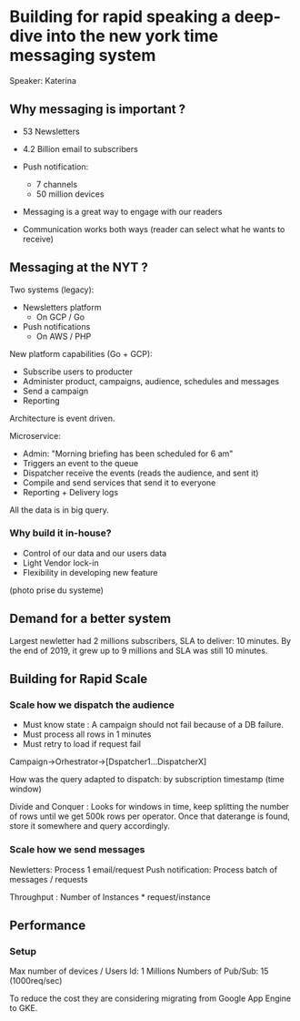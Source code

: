 # Building for rapid speaking a deep-dive into the new york time messaging system
Speaker: Katerina

## Why messaging is important ?
- 53 Newsletters
- 4.2 Billion email to subscribers
- Push notification:
    - 7 channels
    - 50 million devices

- Messaging is a great way to engage with our readers
- Communication works both ways (reader can select what he wants to receive)

## Messaging at the NYT ?
Two systems (legacy):
- Newsletters platform
    - On GCP / Go
- Push notifications
    - On AWS / PHP

New platform capabilities (Go + GCP):
- Subscribe users to producter
- Administer product, campaigns, audience, schedules and messages
- Send a campaign
- Reporting

Architecture is event driven.

Microservice:
- Admin: "Morning briefing has been scheduled for 6 am"
- Triggers an event to the queue
- Dispatcher receive the events (reads the audience, and sent it)
- Compile and send services that send it to everyone
- Reporting + Delivery logs

All the data is in big query.

### Why build it in-house?
- Control of our data and our users data
- Light Vendor lock-in
- Flexibility in developing new feature

(photo prise du systeme)
## Demand for a better system
Largest newletter had 2 millions subscribers, SLA to deliver: 10 minutes.
By the end of 2019, it grew up to 9 millions and SLA was still 10 minutes.

## Building for Rapid Scale
### Scale how we dispatch the audience
- Must know state : A campaign should not fail because of a DB failure.
- Must process all rows in 1 minutes
- Must retry to load if request fail

Campaign->Orhestrator->[Dspatcher1...DispatcherX]

How was the query adapted to dispatch: by subscription timestamp (time window)

Divide and Conquer : Looks for windows in time, keep splitting the number of rows until we get 500k rows per operator. Once that daterange is found, store it somewhere and query accordingly.

### Scale how we send messages
Newletters: Process 1 email/request
Push notification: Process batch of messages / requests

Throughput : Number of Instances * request/instance

## Performance
### Setup
Max number of devices / Users Id: 1 Millions
Numbers of Pub/Sub: 15 (1000req/sec)

To reduce the cost they are considering migrating from Google App Engine to GKE. 